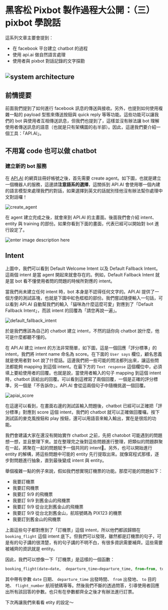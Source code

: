 # 黑客松 Pixbot 製作過程大公開：（三）pixbot 學說話


這系列文章主要會提到：

- 在 facebook 平台建立 chatbot 的過程
- 使用 api.ai 做自然語言處理
- 使用者與 pixbot 對話記錄的文字探勘

![system architecture](https://storage.googleapis.com/2017-hackathon-data-download/hackathon-bot-img/architecture.png)
---

## 前情提要

前面我們提到了如何進行 facebook 訊息的傳送與接收。另外，也提到如何使用複雜一點的 payload 型態來傳送按鈕與 quick reply 等等功能。這些功能可以讓我們的 bot 與使用者互相傳送訊息，但我們也提到了，這樣並沒有辦法讓 bot 理解使用者傳送訊息的語意（也就是只有架構圖的右半部）。因此，這邊我們要介紹一個工具：「API.AI」。

## 不用寫 code 也可以做 chatbot

###  建立新的 bot 服務

在 [API.AI](https://api.ai/) 的網頁註冊好帳號之後，首先需要 create agent。如下圖，也就是建立一個機器人的服務，這邊請**注意語系的選擇**，這關係到 API.AI 會使用哪一個內建的語言模型來處理我們的對話，如果選擇到英文的話就別怪他沒有辦法幫你處理中文對話囉！

![create_agent](https://storage.googleapis.com/2017-hackathon-data-download/hackathon-bot-img/apiai_create_agent.png)

在 agent 建立完成之後，就會來到 API.AI 的主畫面。後面我們會介紹 intent、entity 與 training 的部份。如果你看到下面的畫面，代表已經可以開始對 bot 進行設定了。

![enter image description here](https://storage.googleapis.com/2017-hackathon-data-download/hackathon-bot-img/apiai_default_intent.png)

## Intent

上圖中，我們可以看到 Default Welcome Intent 以及 Default Fallback Intent。這兩個 intent 是當 agent 開起來就會存在的。例如，Default Fallback Intent 就是當 bot 看不懂使用者問的問題的時候所對應的 intent。

當我們尚未建立任何 intent 時，bot 本身是不認得任何文字的。API.AI 提供了一個方便的測試區塊，也就是下圖中紅色框框的部份。我們嘗試隨便輸入一句話，可以看到 API.AI 自動幫我們的輸入「貓咪為什麼這麼可愛」對應到了「Default Fallback Intent」，而該 intent 的回覆為「請您再說一遍」。

![default_fallback_intent](https://storage.googleapis.com/2017-hackathon-data-download/hackathon-bot-img/apiai_default_fallback_intent.png)

於是我們應該為自己的 chatbot 建立 intent，不然的話你向 chatbot 說什麼，他可是什麼都聽不懂的。

在 API.AI 建立 intent 的方法非常簡單，如下圖，這是一個回應「評分標準」的 intent，我們將 intent name 命名為 score。在下面的 `User says` 欄位，顧名思義就是使用者對 bot 說了什麼話。這邊我們把一些可能的問法都列出來，讓這些問法都能夠 mapping 到這個 intent。在最下方的 `Text response` 這個欄位中，必須填上要給使用者的回覆。也就是說，當使用者輸入的句子 mapping 到這個 intent 時，chatbot 該給出的回覆。可以看到這裡寫了兩個回覆，一個是正確的評分標準，另一個是「不告訴你」。API.AI 會從這兩個句子中隨機挑選一個回覆。

![apiai_score](https://storage.googleapis.com/2017-hackathon-data-download/hackathon-bot-img/apiai_score_intent.png)

在這邊可以看到，在畫面右邊的測試區輸入問題後，chatbot 已經可以正確把「評分標準」對應到 score 這個 intent，我們的 chatbot 就可以正確做回覆囉。按下測試區的麥克風按鈕和 play 按鈕，還可以用語音來輸入輸出，實在是很炫的功能。

我們會建議大家在還沒有開始實作 chatbot 之前，先把 chatobot 可能遇到的問題想一想，並且整理下來。並在整理完之後對這些問題進行整理，把類似的問題群聚在一起，將聚在一起的問題賦予一個共同的 intent。另外，也可以開始進行 entity 的解構，將這些問題中可能的 entity 先行提取出來。就像寫程式那樣，逐步對問題進行抽象，直到最後變成 intent 與 entity。

舉個複雜一點的例子來說，假如我們想實現訂機票的功能。那麼可能的問題如下：

- 我要訂機票
- 我要訂飛機票
- 我要訂 9/9 的飛機票
- 我要訂 9/9 到舊金山的飛機票
- 我要訂 9/9 從台北到舊金山的飛機票
- 我要訂 9/9 從台北到舊金山，航班號碼為 PIX123 的機票
- 我要訂到舊金山的飛機票

上面這些句子都對應到了「訂機票」這個 intent，所以他們都該歸類在 `booking_flight` 這個 intent 底下。但我們可以發現，雖然都是訂機票的句子，可是有的句子講的很清楚，有的句子講的不明不白，有很多資訊需要補齊。這些需要被補齊的資訊就是 entity。

因此，我們可以想像一下「訂機票」是這樣的一個函數：

```python
booking_flight(date=date,  departure_time=departure_time, from=from, to=to, flight_number=flight_number)
```

其中帶有參數 `date` 日期、 `departure_time` 出發時間、 `from` 出發地、 `to` 目的地、 `flight_number` 航班號碼等等。然後我們不斷的透過問答，引導使用者回應出所有該回答的參數。也只有在參數都齊全之後才有辦法進行訂票。

下次再讓我們來看看 etity 的設定～
